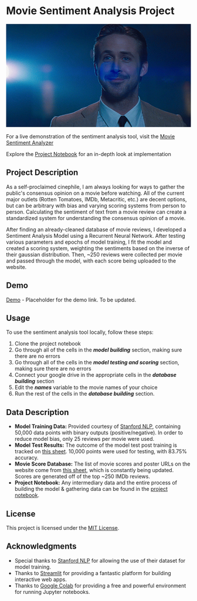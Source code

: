 # Movie Sentiment Analysis Project
![](https://github.com/aryankapoorr/moviesentiment/blob/main/data/ryan.gif)

For a live demonstration of the sentiment analysis tool, visit the [Movie Sentiment Analyzer](https://moviesentiment.streamlit.app/)

Explore the [Project Notebook](https://colab.research.google.com/drive/1cl29Xsxy2YjZUaXfmDyi_n9IytefdcLS?usp=sharing) for an in-depth look at implementation

## Project Description
As a self-proclaimed cinephile, I am always looking for ways to gather the public's consensus opinion on a movie before watching. All of the current major outlets (Rotten Tomatoes, IMDb, Metacritic, etc.) are decent options, but can be arbitrary with bias and varying scoring systems from person to person. Calculating the sentiment of text from a movie review can create a standardized system for understanding the consensus opinion of a movie.

After finding an already-cleaned database of movie reviews, I developed a Sentiment Analysis Model using a Recurrent Neural Network. After testing various parameters and epochs of model training, I fit the model and created a scoring system, weighting the sentiments based on the inverse of their gaussian distribution. Then, ~250 reviews were collected per movie and passed through the model, with each score being uploaded to the website.

## Demo
[Demo](#) - Placeholder for the demo link. To be updated.

## Usage
To use the sentiment analysis tool locally, follow these steps:
1. Clone the project notebook
2. Go through all of the cells in the **_model building_** section, making sure there are no errors
3. Go through all of the cells in the **_model testing and scoring_** section, making sure there are no errors
4. Connect your google drive in the appropriate cells in the **_database building_** section
5. Edit the **_names_** variable to the movie names of your choice
6. Run the rest of the cells in the **_database building_** section.

## Data Description

- **Model Training Data:** Provided courtesy of [Stanford NLP](https://ai.stanford.edu/~amaas/data/sentiment/), containing 50,000 data points with binary outputs (positive/negative). In order to reduce model bias, only 25 reviews per movie were used.
- **Model Test Results:** The outcome of the model test post training is tracked on [this sheet](https://docs.google.com/spreadsheets/d/1OitPcmYJru8GfZj2MEDvHxGfHGd02wo0W03xH_NfWFo/edit?usp=sharing). 10,000 points were used for testing, with 83.75% accuracy.
- **Movie Score Database:** The list of movie scores and poster URLs on the website come from [this sheet](https://docs.google.com/spreadsheets/d/1nEzw584UUzVx7AtWfXxXoRCFXitRhJcou9pDuB-iNco/edit?usp=sharing), which is constantly being updated. Scores are generated off of the top ~250 IMDb reviews.
- **Project Notebook:** Any intermediary data and the entire process of building the model & gathering data can be found in the [project notebook](https://colab.research.google.com/drive/1cl29Xsxy2YjZUaXfmDyi_n9IytefdcLS?usp=sharing).


## License
This project is licensed under the [MIT License](LICENSE).

## Acknowledgments
- Special thanks to [Stanford NLP](https://ai.stanford.edu/~amaas/data/sentiment/) for allowing the use of their dataset for model training.
- Thanks to [Streamlit](https://streamlit.io/) for providing a fantastic platform for building interactive web apps.
- Thanks to [Google Colab](https://colab.research.google.com/) for providing a free and powerful environment for running Jupyter notebooks.

